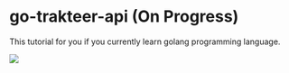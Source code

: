 # go-trakteer-api (On Progress)

This tutorial for you if you currently learn golang programming language.

![](https://imgur.com/SCNzWEP.png)
